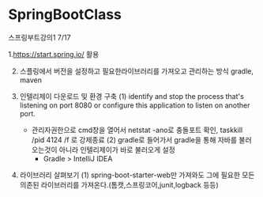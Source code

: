 # SpringBootClass
 스프링부트강의1
7/17

1.https://start.spring.io/ 활용

2. 스플링에서 버전을 설정하고 필요한라이브러리를 가져오고 관리하는 방식
   gradle, maven

3. 인텔리제이 다운로드 및 환경 구축
   (1) identify and stop the process that's listening on port 8080 or configure this application to listen on another port.
    - 관리자권한으로 cmd창을 열어서  netstat -ano로 충돌포트 확인, taskkill /pid 4124 /f 로 강제종료
      (2) gradle로 들어가서 gradle을 통해 자바를 불러오는것이 아니라 인텔리제이가 바로 불러오게 설정
       - Gradle > IntelliJ IDEA

4. 라이브러리 살펴보기
   (1) spring-boot-starter-web만 가져와도 그에 필요한 모든 의존된 라이브러리를 가져온다.(톰캣,스프링코어,junit,logback 등등)
